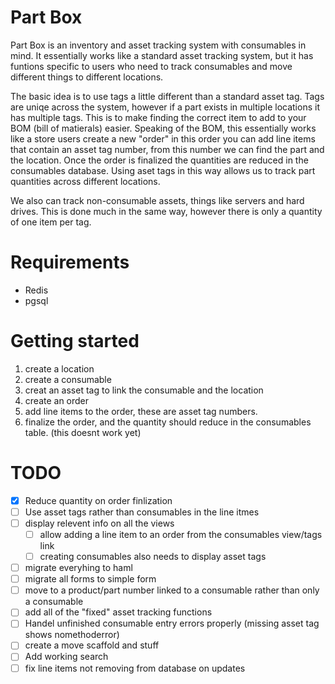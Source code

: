 # Part Box

Part Box is an inventory and asset tracking system with consumables in mind. It essentially works like a standard asset tracking system, but it has funtions specific to
users who need to track consumables and move different things to different locations.

The basic idea is to use tags a little different than a standard asset tag. Tags are uniqe across the system, however if a part exists in multiple locations
it has multiple tags. This is to make finding the correct item to add to your BOM (bill of matierals) easier. Speaking of the BOM, this essentially works like a store
users create a new "order" in this order you can add line items that contain an asset tag number, from this number we can find the part and the location. Once the order is finalized the quantities are reduced in the consumables database. Using aset tags in this way allows us to track part quantities across different locations.

We also can track non-consumable assets, things like servers and hard drives. This is done much in the same way, however there is only a quantity of one item per tag.

# Requirements

- Redis
- pgsql


# Getting started
1. create a location
2. create a consumable
3. creat an asset tag to link the consumable and the location
4. create an order
5. add line items to the order, these are asset tag numbers.
6. finalize the order, and the quantity should reduce in the consumables table. (this doesnt work yet)

# TODO

- [x] Reduce quantity on order finlization
- [ ] Use asset tags rather than consumables in the line itmes
- [ ] display relevent info on all the views
  - [ ] allow adding a line item to an order from the consumables view/tags link
  - [ ] creating consumables also needs to display asset tags
- [ ] migrate everyhing to haml
- [ ] migrate all forms to simple form
- [ ] move to a product/part number linked to a consumable rather than only a consumable
- [ ] add all of the "fixed" asset tracking functions
- [ ] Handel unfinished consumable entry errors properly (missing asset tag shows nomethoderror)
- [ ] create a move scaffold and stuff
- [ ] Add working search
- [ ] fix line items not removing from database on updates
